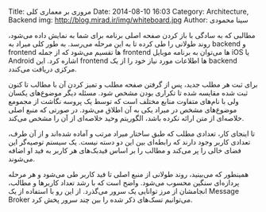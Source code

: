 Title: مروری بر معماری کلی
Date: 2014-08-10 16:03
Category: Architecture, Backend
img: http://blog.mirad.ir/img/whiteboard.jpg
Author: سینا محمودی

مطالبی که به سادگی با باز کردن صفحه اصلی برنامه برای شما به نمایش داده می‌شود، روند طولانی را طی کرده تا به این مرحله می‌رسد. به طور کلی میراد به backend و frontend ها تقسیم می‌شود که از جمله frontend ها می‌توان به برنامه موبایل iOS یا Android اشاره کرد. این frontend ها اطلاعات مورد نیاز خود را از یک backend مرکزی دریافت می‌کندد.

برای ثبت هر مطلب جدید، پس از گرفتن صفحه مطلب و تمیز کردن آن با مطالب تا کنون ثبت شده مقایسه شده تا تکراری بودن مشخص شود. مسئله دیگر موضوع‌های یکسان ولی با نام‌های متفاوت منابع مختلف است که توسط یک پروسه نگاشت از مجمومع موضوع‌های مشخص در میراد یکی به آن اطلاق می‌شود. در صورتی که منبع اصلی خلاصه‌ای از متن ارائه نکرده باشد، الگوریتم وحید خلاصه‌ای از آن را مشخص می‌کند.

تا اینجای کار، تعدادی مطلب که طبق ساختار میراد مرتب و آماده شده‌اند و از آن طرف، تعدادی کاربر وجود دارند که رابطه‌ای بین این دو دسته نیست. یک سیستم توصیه‌گر این فضای خالی را پر می‌کند و مطالب را بر اساس فیدبک‌های هر کاربر به فید او اضافه می‌شوند.

همینطور که می‌بینید، روند طولانی از منبع اصلی تا فید کاربر طی می‌شود و هر مرحله پردازه‌ای سنگین محسوب می‌شود. واضح است که با رشد تعداد کاربرها و مطالب، انجامشان از مرز توانایی یک سرور می‌گذرد. از این رو با استفاده از یک Message Broker می‌توانیم تسک‌های ذکر شده را بین چند سرور پخش کرد.
